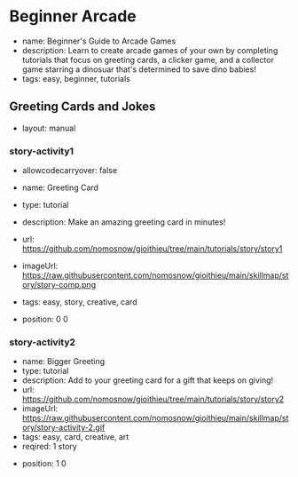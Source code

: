 # Beginner Arcade
* name: Beginner's Guide to Arcade Games
* description: Learn to create arcade games of your own by completing tutorials that focus on greeting cards, a clicker game, and a collector game starring a dinosuar that's determined to save dino babies!
* tags: easy, beginner, tutorials


## Greeting Cards and Jokes
* layout: manual

### story-activity1
* allowcodecarryover: false

* name: Greeting Card
* type: tutorial
* description: Make an amazing greeting card in minutes!
* url: https://github.com/nomosnow/gioithieu/tree/main/tutorials/story/story1
* imageUrl: https://raw.githubusercontent.com/nomosnow/gioithieu/main/skillmap/story/story-comp.png
* tags: easy, story, creative, card
<!-- * next: story-activity2 -->
* position: 0 0

### story-activity2
* name: Bigger Greeting
* type: tutorial
* description: Add to your greeting card for a gift that keeps on giving!
* url: https://github.com/nomosnow/gioithieu/tree/main/tutorials/story/story2
* imageUrl: https://raw.githubusercontent.com/nomosnow/gioithieu/main/skillmap/story/story-activity-2.gif
* tags: easy, card, creative, art
* reqired: 1 story
<!-- * next: story-activity3 -->
* position: 1 0